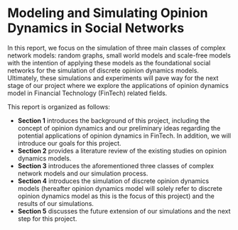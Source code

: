 # Modeling and Simulating Opinion Dynamics in Social Networks

In this report, we focus on the simulation of three main classes of complex network models: random graphs, small world models and scale-free models with the intention of applying these models as the foundational social networks for the simulation of discrete opinion dynamics models. Ultimately, these simulations and experiments will pave way for the next stage of our project where we explore the applications of opinion dynamics model in Financial Technology (FinTech) related fields. 

This report is organized as follows: 
- **Section 1** introduces the background of this project, including the concept of opinion dynamics and our preliminary ideas regarding the potential applications of opinion dynamics in FinTech. In addition, we will introduce our goals for this project. 
- **Section 2** provides a literature review of the existing studies on opinion dynamics models.
- **Section 3** introduces the aforementioned three classes of complex network models and our simulation process. 
- **Section 4** introduces the simulation of discrete opinion dynamics models (hereafter opinion dynamics model will solely refer to discrete opinion dynamics model as this is the focus of this project) and the results of our simulations. 
- **Section 5** discusses the future extension of our simulations and the next step for this project. 